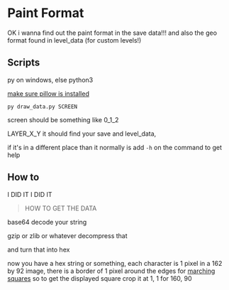 # Paint Format

OK i wanna find out the paint format in the save data!!!
and also the geo format found in level_data (for custom levels!)

## Scripts

py on windows, else python3

[make sure pillow is installed](https://pillow.readthedocs.io/en/stable/installation.html#basic-installation)

`py draw_data.py SCREEN`

screen should be something like 0_1_2

LAYER_X_Y
it should find your save and level_data,

if it's in a different place than it normally is add `-h` on the command to get help


## How to

I DID IT I DID IT

> HOW TO GET THE DATA

base64 decode your string

gzip or zlib or whatever decompress that

and turn that into hex

now you have a hex string or something, each character is 1 pixel in a 162 by 92 image, there is a border of 1 pixel around the edges for [marching squares](https://www.yoyogames.com/en/blog/how-painting-works-in-chicory-a-colorful-tale) so to get the displayed square crop it at 1, 1 for 160, 90

